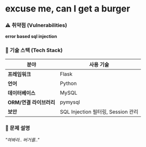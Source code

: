 # excuse me, can I get a burger
### ⚠️ 취약점 (Vulnerabilities)
**error based sql injection**
### 📌 기술 스택 (Tech Stack)
| 분야             | 사용 기술 |
|----------------|---------|
| **프레임워크**  | Flask |
| **언어**        | Python |
| **데이터베이스** | MySQL |
| **ORM/연결 라이브러리** | pymysql |
| **보안**        | SQL Injection 필터링, Session 관리 |
### 📝 문제 설명
*"여봐라.. 버거를.."*  
